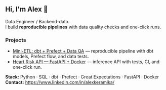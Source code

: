 ## Hi, I'm Alex 👋

Data Engineer / Backend-data.  
I build **reproducible pipelines** with data quality checks and one-click runs.

### Projects
- [Mini-ETL: dbt + Prefect + Data QA](https://github.com/alexkeram/mini-etl-dbt-prefect) — reproducible pipeline with dbt models, Prefect flow, and data tests.
- [Heart Risk API — FastAPI + Docker](https://github.com/alexkeram/heart-risk-fastapi-service) — inference API with tests, CI, and one-click run.

**Stack:** Python · SQL · dbt · Prefect · Great Expectations · FastAPI · Docker  
**Contact:** https://www.linkedin.com/in/alexkeramika/ 
